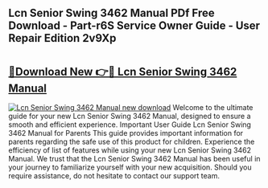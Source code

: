 ## Lcn Senior Swing 3462 Manual PDf Free Download - Part-r6S Service Owner Guide - User Repair Edition 2v9Xp

# <h2><a href="http://bc12415.oget.top/?id=Lcn+Senior+Swing+3462+Manual">🔗Download New 👉🔴 Lcn Senior Swing 3462 Manual</a></h2>

[![Lcn Senior Swing 3462 Manual new download](https://i.imgur.com/5g1atiW.png)](http://bc12415.oget.top/?id=Lcn+Senior+Swing+3462+Manual)
Welcome to the ultimate guide for your new Lcn Senior Swing 3462 Manual, designed to ensure a smooth and efficient experience. Important User Guide Lcn Senior Swing 3462 Manual for Parents This guide provides important information for parents regarding the safe use of this product for children. Experience the efficiency of list of features while using your new Lcn Senior Swing 3462 Manual. We trust that the Lcn Senior Swing 3462 Manual has been useful in your journey to familiarize yourself with your new acquisition. Should you require assistance, do not hesitate to contact our support team.
